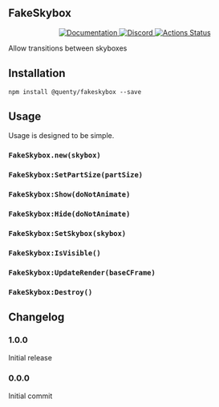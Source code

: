 ## FakeSkybox
<div align="center">
  <a href="http://quenty.github.io/api/">
    <img src="https://img.shields.io/badge/docs-website-green.svg" alt="Documentation" />
  </a>
  <a href="https://discord.gg/mhtGUS8">
    <img src="https://img.shields.io/badge/discord-nevermore-blue.svg" alt="Discord" />
  </a>
  <a href="https://github.com/Quenty/NevermoreEngine/actions">
    <img src="https://github.com/Quenty/NevermoreEngine/workflows/lint/badge.svg" alt="Actions Status" />
  </a>
</div>

Allow transitions between skyboxes

## Installation
```
npm install @quenty/fakeskybox --save
```

## Usage
Usage is designed to be simple.

### `FakeSkybox.new(skybox)`

### `FakeSkybox:SetPartSize(partSize)`

### `FakeSkybox:Show(doNotAnimate)`

### `FakeSkybox:Hide(doNotAnimate)`

### `FakeSkybox:SetSkybox(skybox)`

### `FakeSkybox:IsVisible()`

### `FakeSkybox:UpdateRender(baseCFrame)`

### `FakeSkybox:Destroy()`


## Changelog

### 1.0.0
Initial release

### 0.0.0
Initial commit
